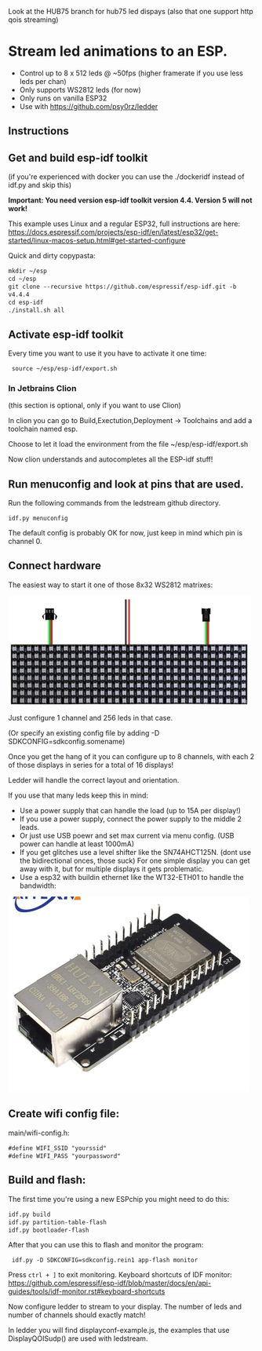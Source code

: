 Look at the HUB75 branch for hub75 led dispays (also that one support http qois streaming)

# Stream led animations to an ESP. 

* Control up to 8 x 512 leds @ ~50fps (higher framerate if you use less leds per chan)
* Only supports WS2812 leds (for now)
* Only runs on vanilla ESP32
* Use with <https://github.com/psy0rz/ledder>

## Instructions

## Get and build esp-idf toolkit

(if you're experienced with docker you can use the ./dockeridf instead of idf.py and skip this)

**Important: You need version esp-idf toolkit version 4.4. Version 5 will not work!**

This example uses Linux and a regular ESP32, full instructions are here: https://docs.espressif.com/projects/esp-idf/en/latest/esp32/get-started/linux-macos-setup.html#get-started-configure
  
Quick and dirty copypasta:

```
mkdir ~/esp
cd ~/esp
git clone --recursive https://github.com/espressif/esp-idf.git -b v4.4.4
cd esp-idf
./install.sh all
```

## Activate esp-idf toolkit

Every time you want to use it you have to activate it one time:

```
 source ~/esp/esp-idf/export.sh
```

### In Jetbrains Clion

(this section is optional, only if you want to use Clion)

In clion you can go to Build,Exectution,Deployment -> Toolchains and add a toolchain named esp.

Choose to let it load the environment from the file ~/esp/esp-idf/export.sh

Now clion understands and autocompletes all the ESP-idf stuff! 

## Run menuconfig and look at pins that are used.

Run the following commands from the ledstream github directory.

```
idf.py menuconfig
```

The default config is probably OK for now, just keep in mind which pin is channel 0.

## Connect hardware

The easiest way to start it one of those 8x32 WS2812 matrixes:

![img.png](img.png)

Just configure 1 channel and 256 leds in that case.

(Or specify an existing config file by adding  -D SDKCONFIG=sdkconfig.somename)

Once you get the hang of it you can configure up to 8 channels, with each 2 of those displays in series for a total of 16 displays!

Ledder will handle the correct layout and orientation.

If you use that many leds keep this in mind:

 * Use a power supply that can handle the load  (up to 15A per display!)
 * If you use a power supply, connect the power supply to the middle 2 leads. 
 * Or just use USB poewr and set max current via menu config. (USB power can handle at least 1000mA)
 * If you get glitches use a level shifter like the SN74AHCT125N. (dont use the bidirectional onces, those suck) For one simple display you can get away with it, but for multiple displays it gets problematic.
 * Use a esp32 with buildin ethernet like the WT32-ETH01 to handle the bandwidth:

![img_1.png](img_1.png)

## Create wifi config file:

main/wifi-config.h:
```
#define WIFI_SSID "yourssid"
#define WIFI_PASS "yourpassword"
```

## Build and flash:


The first time you're using a new ESPchip you might need to do this:

```
idf.py build
idf.py partition-table-flash
idf.py bootloader-flash
```

After that you can use this to flash and monitor the program:

```
 idf.py -D SDKCONFIG=sdkconfig.rein1 app-flash monitor
```
Press `ctrl + ]` to exit monitoring. Keyboard shortcuts of IDF monitor: <https://github.com/espressif/esp-idf/blob/master/docs/en/api-guides/tools/idf-monitor.rst#keyboard-shortcuts>

Now configure ledder to stream to your display. The number of leds and number of channels should exactly match!

In ledder you will find displayconf-example.js, the examples that use DisplayQOISudp() are used with ledstream.

